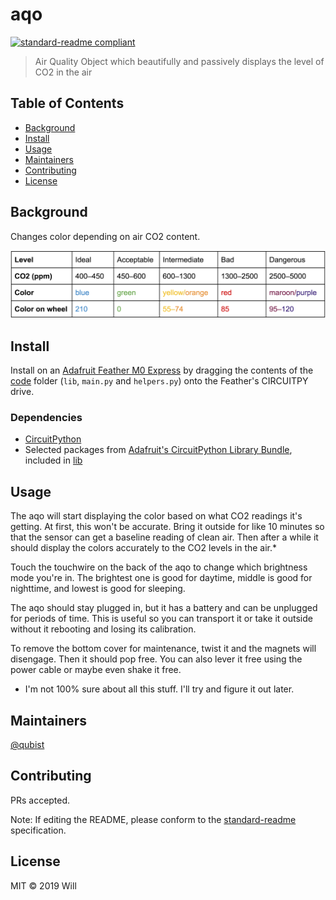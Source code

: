 # aqo

[![standard-readme compliant](https://img.shields.io/badge/standard--readme-OK-green.svg?style=flat)](https://github.com/RichardLitt/standard-readme)

> Air Quality Object which beautifully and passively displays the level of CO2 in the air

## Table of Contents

- [Background](#background)
- [Install](#install)
- [Usage](#usage)
- [Maintainers](#maintainers)
- [Contributing](#contributing)
- [License](#license)

## Background

Changes color depending on air CO2 content.

![values](/images/values.png)

## Install

Install on an [Adafruit Feather M0 Express](https://www.adafruit.com/product/3403) by dragging the contents of the [code](/code) folder (`lib`, `main.py` and `helpers.py`) onto the Feather's CIRCUITPY drive.

### Dependencies
* [CircuitPython](https://github.com/adafruit/circuitpython)
* Selected packages from [Adafruit's CircuitPython Library Bundle](https://github.com/adafruit/Adafruit_CircuitPython_Bundle), included in [lib](/code/lib)

## Usage

The aqo will start displaying the color based on what CO2 readings it's getting. At first, this won't be accurate. Bring it outside for like 10 minutes so that the sensor can get a baseline reading of clean air. Then after a while it should display the colors accurately to the CO2 levels in the air.*

Touch the touchwire on the back of the aqo to change which brightness mode you're in. The brightest one is good for daytime, middle is good for nighttime, and lowest is good for sleeping.

The aqo should stay plugged in, but it has a battery and can be unplugged for periods of time. This is useful so you can transport it or take it outside without it rebooting and losing its calibration.

To remove the bottom cover for maintenance, twist it and the magnets will disengage. Then it should pop free. You can also lever it free using the power cable or maybe even shake it free.

* I'm not 100% sure about all this stuff. I'll try and figure it out later.

## Maintainers

[@qubist](https://github.com/qubist)

## Contributing

PRs accepted.

Note: If editing the README, please conform to the [standard-readme](https://github.com/RichardLitt/standard-readme) specification.

## License

MIT © 2019 Will
